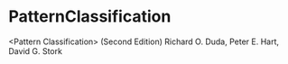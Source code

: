 # PatternClassification
&lt;Pattern Classification> (Second Edition) Richard O. Duda, Peter E. Hart, David G. Stork
